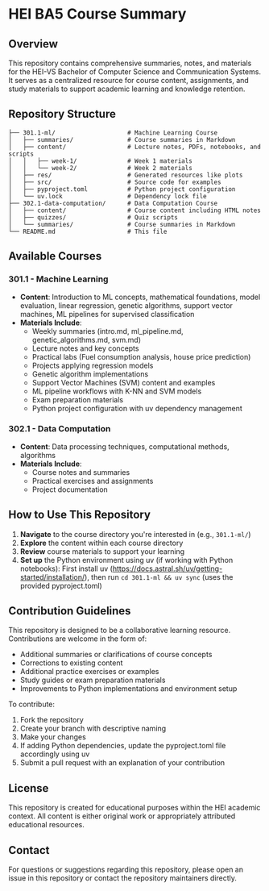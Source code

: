 # HEI BA5 Course Summary

## Overview

This repository contains comprehensive summaries, notes, and materials for the HEI-VS Bachelor of Computer Science and Communication Systems. It serves as a centralized resource for course content, assignments, and study materials to support academic learning and knowledge retention.

## Repository Structure

```
├── 301.1-ml/                    # Machine Learning Course
│   ├── summaries/               # Course summaries in Markdown
│   ├── content/                 # Lecture notes, PDFs, notebooks, and scripts
│   │   ├── week-1/              # Week 1 materials
│   │   └── week-2/              # Week 2 materials
│   ├── res/                     # Generated resources like plots
│   ├── src/                     # Source code for examples
│   ├── pyproject.toml           # Python project configuration
│   └── uv.lock                  # Dependency lock file
├── 302.1-data-computation/      # Data Computation Course
│   ├── content/                 # Course content including HTML notes
│   ├── quizzes/                 # Quiz scripts
│   └── summaries/               # Course summaries in Markdown
└── README.md                    # This file
```

## Available Courses

### 301.1 - Machine Learning
- **Content**: Introduction to ML concepts, mathematical foundations, model evaluation, linear regression, genetic algorithms, support vector machines, ML pipelines for supervised classification
- **Materials Include**:
  - Weekly summaries (intro.md, ml_pipeline.md, genetic_algorithms.md, svm.md)
  - Lecture notes and key concepts
  - Practical labs (Fuel consumption analysis, house price prediction)
  - Projects applying regression models
  - Genetic algorithm implementations
  - Support Vector Machines (SVM) content and examples
  - ML pipeline workflows with K-NN and SVM models
  - Exam preparation materials
  - Python project configuration with uv dependency management

### 302.1 - Data Computation
- **Content**: Data processing techniques, computational methods, algorithms
- **Materials Include**:
  - Course notes and summaries
  - Practical exercises and assignments
  - Project documentation

## How to Use This Repository

1. **Navigate** to the course directory you're interested in (e.g., `301.1-ml/`)
2. **Explore** the content within each course directory
3. **Review** course materials to support your learning
4. **Set up** the Python environment using uv (if working with Python notebooks): First install uv (https://docs.astral.sh/uv/getting-started/installation/), then run `cd 301.1-ml && uv sync` (uses the provided pyproject.toml)

## Contribution Guidelines

This repository is designed to be a collaborative learning resource. Contributions are welcome in the form of:

- Additional summaries or clarifications of course concepts
- Corrections to existing content
- Additional practice exercises or examples
- Study guides or exam preparation materials
- Improvements to Python implementations and environment setup

To contribute:
1. Fork the repository
2. Create your branch with descriptive naming
3. Make your changes
4. If adding Python dependencies, update the pyproject.toml file accordingly using uv
5. Submit a pull request with an explanation of your contribution

## License

This repository is created for educational purposes within the HEI academic context. All content is either original work or appropriately attributed educational resources.

## Contact

For questions or suggestions regarding this repository, please open an issue in this repository or contact the repository maintainers directly.

